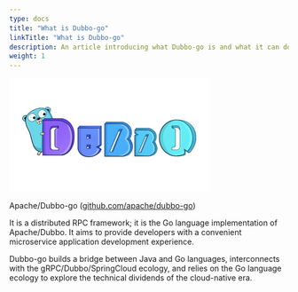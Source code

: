 ```yaml
---
type: docs
title: "What is Dubbo-go"
linkTitle: "What is Dubbo-go"
description: An article introducing what Dubbo-go is and what it can do
weight: 1
---
```


![img](/imgs/docs3-v2/golang-sdk/concept/dubbogo.png)

Apache/Dubbo-go ([github.com/apache/dubbo-go](https://github.com/apache/dubbo-go))

It is a distributed RPC framework; it is the Go language implementation of Apache/Dubbo. It aims to provide developers with a convenient microservice application development experience.

Dubbo-go builds a bridge between Java and Go languages, interconnects with the gRPC/Dubbo/SpringCloud ecology, and relies on the Go language ecology to explore the technical dividends of the cloud-native era.